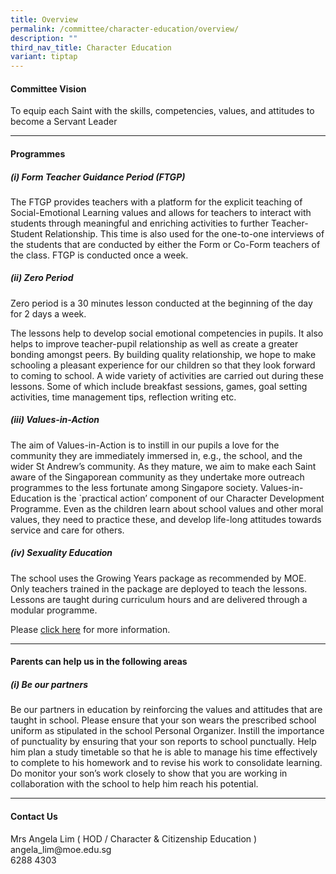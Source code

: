 ```yaml
---
title: Overview
permalink: /committee/character-education/overview/
description: ""
third_nav_title: Character Education
variant: tiptap
---
```

<h4>Committee Vision</h4>
<p>To equip each Saint with the skills, competencies, values, and attitudes
to become a Servant Leader</p>
<hr>
<h4>Programmes</h4>
<h5>(i) Form Teacher Guidance Period (FTGP)</h5>
<p>The FTGP provides teachers with a platform for the explicit teaching of
Social-Emotional Learning values and allows for teachers to interact with
students through meaningful and enriching activities to further Teacher-Student
Relationship. This time is also used for the one-to-one interviews of the
students that are conducted by either the Form or Co-Form teachers of the
class. FTGP is conducted once a week.</p>
<h5>(ii) Zero Period</h5>
<p>Zero period is a 30 minutes lesson conducted at the beginning of the day
for 2 days a week.</p>
<p>The lessons help to develop social emotional competencies in pupils. It
also helps to improve teacher-pupil relationship as well as create a greater
bonding amongst peers. By building quality relationship, we hope to make
schooling a pleasant experience for our children so that they look forward
to coming to school. A wide variety of activities are carried out during
these lessons. Some of which include breakfast sessions, games, goal setting
activities, time management tips, reflection writing etc.</p>
<h5>(iii) Values-in-Action</h5>
<p>The aim of Values-in-Action is to instill in our pupils a love for the
community they are immediately immersed in, e.g., the school, and the wider
St Andrew’s community. As they mature, we aim to make each Saint aware
of the Singaporean community as they undertake more outreach programmes
to the less fortunate among Singapore society. Values-in-Education is the
`practical action’ component of our Character Development Programme. Even
as the children learn about school values and other moral values, they
need to practice these, and develop life-long attitudes towards service
and care for others.</p>
<h5>(iv) Sexuality Education</h5>
<p>The school uses the Growing Years package as recommended by MOE. Only
teachers trained in the package are deployed to teach the lessons. Lessons
are taught during curriculum hours and are delivered through a modular
programme.</p>
<p>Please&nbsp;<a href="https://staging.dnfzur975cvj1.amplifyapp.com/committee/Character-Education/sexuality-education/" rel="noopener noreferrer nofollow" target="_blank">click here</a>&nbsp;for
more information.</p>
<hr>
<h4>Parents can help us in the following areas</h4>
<h5>(i) Be our partners</h5>
<p>Be our partners in education by reinforcing the values and attitudes that
are taught in school. Please ensure that your son wears the prescribed
school uniform as stipulated in the school Personal Organizer. Instill
the importance of punctuality by ensuring that your son reports to school
punctually. Help him plan a study timetable so that he is able to manage
his time effectively to complete to his homework and to revise his work
to consolidate learning. Do monitor your son’s work closely to show that
you are working in collaboration with the school to help him reach his
potential.</p>
<hr>
<h4>Contact Us</h4>
<p>Mrs Angela Lim ( HOD / Character &amp; Citizenship Education )
<br>angela_lim@moe.edu.sg
<br>6288 4303</p>